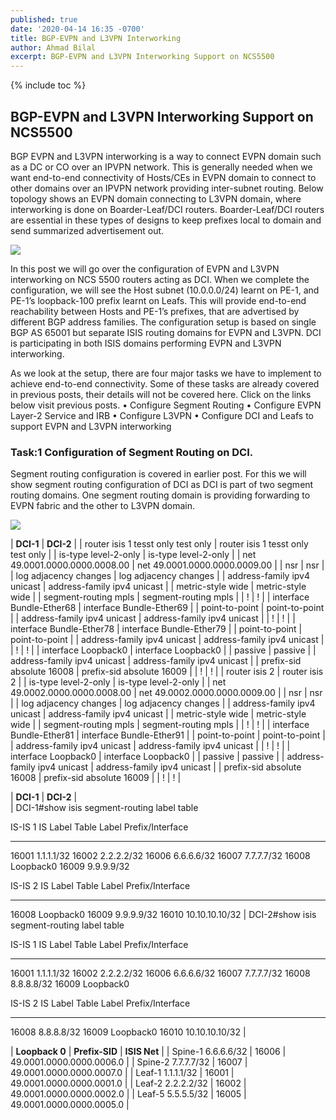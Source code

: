 ```yaml
---
published: true
date: '2020-04-14 16:35 -0700'
title: BGP-EVPN and L3VPN Interworking
author: Ahmad Bilal
excerpt: BGP-EVPN and L3VPN Interworking Support on NCS5500
---
```

{% include toc %}

## BGP-EVPN and L3VPN Interworking Support on NCS5500

BGP EVPN and L3VPN interworking is a way to connect EVPN domain such as a DC or CO over an IPVPN network. This is generally needed when we want end-to-end connectivity of Hosts/CEs in EVPN domain to connect to other domains over an IPVPN network providing inter-subnet routing.
Below topology shows an EVPN domain connecting to L3VPN domain, where interworking is done on Boarder-Leaf/DCI routers. Boarder-Leaf/DCI routers are essential in these types of designs to keep prefixes local to domain and send summarized advertisement out.

![](https://github.com/xrdocs/ncs5500/blob/gh-pages/images/evpn-config/evpn-l3vpn-interworking-topology.png?raw=true)

In this post we will go over the configuration of EVPN and L3VPN interworking on NCS 5500 routers acting as DCI. When we complete the configuration, we will see the Host subnet (10.0.0.0/24) learnt on PE-1, and PE-1’s loopback-100 prefix learnt on Leafs. This will provide end-to-end reachability between Hosts and PE-1’s prefixes, that are advertised by different BGP address families. The configuration setup is based on single BGP AS 65001 but separate ISIS routing domains for EVPN and L3VPN. DCI is participating in both ISIS domains performing EVPN and L3VPN interworking.

As we look at the setup, there are four major tasks we have to implement to achieve end-to-end connectivity. Some of these tasks are already covered in previous posts, their details will not be covered here. Click on the links below visit previous posts. 
•	Configure Segment Routing
•	Configure EVPN Layer-2 Service and IRB
•	Configure L3VPN
•	Configure DCI and Leafs to support EVPN and L3VPN interworking


### Task:1 Configuration of Segment Routing on DCI.
Segment routing configuration is covered in earlier post. For this we will show segment routing configuration of DCI as DCI is part of two segment routing domains. One segment routing domain is providing forwarding to EVPN fabric and the other to L3VPN domain.

![](https://github.com/xrdocs/ncs5500/blob/gh-pages/images/evpn-config/evpn-l3vpn-interworking-transport.png?raw=true)

| **DCI-1** | **DCI-2** |
| router isis 1
tesst only
test only | router isis 1
tesst only
test only |
| is-type level-2-only | is-type level-2-only |
| net 49.0001.0000.0000.0008.00 | net 49.0001.0000.0000.0009.00 |
| nsr | nsr |
| log adjacency changes | log adjacency changes |
| address-family ipv4 unicast | address-family ipv4 unicast |
|  metric-style wide | metric-style wide |
|  segment-routing mpls | segment-routing mpls |
| ! | ! |
| interface Bundle-Ether68 | interface Bundle-Ether69 |
|  point-to-point | point-to-point |
|  address-family ipv4 unicast | address-family ipv4 unicast |
| ! | ! |
| interface Bundle-Ether78 | interface Bundle-Ether79 |
|  point-to-point | point-to-point |
|  address-family ipv4 unicast | address-family ipv4 unicast |
| ! | ! |
| interface Loopback0 | interface Loopback0 |
|  passive | passive |
|  address-family ipv4 unicast | address-family ipv4 unicast |
|   prefix-sid absolute 16008 | prefix-sid absolute 16009 |
| ! | ! |
| router isis 2 | router isis 2 |
| is-type level-2-only | is-type level-2-only |
| net 49.0002.0000.0000.0008.00 | net 49.0002.0000.0000.0009.00 |
| nsr | nsr |
| log adjacency changes | log adjacency changes |
| address-family ipv4 unicast | address-family ipv4 unicast |
|  metric-style wide | metric-style wide |
|  segment-routing mpls | segment-routing mpls |
| ! | ! |
| interface Bundle-Ether81 | interface Bundle-Ether91 |
|  point-to-point | point-to-point |
|  address-family ipv4 unicast | address-family ipv4 unicast |
| ! | ! |
| interface Loopback0 | interface Loopback0 |
|  passive | passive |
|  address-family ipv4 unicast | address-family ipv4 unicast |
|   prefix-sid absolute 16008 | prefix-sid absolute 16009 |
| ! | ! |  
 
 
 
 
  
| **DCI-1** | **DCI-2** |  
| DCI-1#show isis segment-routing label table 

IS-IS 1 IS Label Table
Label         Prefix/Interface
----------    ----------------
16001         1.1.1.1/32
16002         2.2.2.2/32
16006         6.6.6.6/32
16007         7.7.7.7/32
16008         Loopback0
16009         9.9.9.9/32

IS-IS 2 IS Label Table
Label         Prefix/Interface
----------    ----------------
16008         Loopback0
16009         9.9.9.9/32
16010         10.10.10.10/32 
 | DCI-2#show isis segment-routing label table 

IS-IS 1 IS Label Table
Label         Prefix/Interface
----------    ----------------
16001         1.1.1.1/32
16002         2.2.2.2/32
16006         6.6.6.6/32
16007         7.7.7.7/32
16008         8.8.8.8/32
16009         Loopback0

IS-IS 2 IS Label Table
Label         Prefix/Interface
----------    ----------------
16008         8.8.8.8/32
16009         Loopback0
16010         10.10.10.10/32
 |  






| **Loopback 0** | **Prefix-SID** | **ISIS Net** |
| Spine-1 6.6.6.6/32 | 16006 | 49.0001.0000.0000.0006.0 |
| Spine-2 7.7.7.7/32 | 16007 | 49.0001.0000.0000.0007.0 |
| Leaf-1  1.1.1.1/32 | 16001 | 49.0001.0000.0000.0001.0 |
| Leaf-2  2.2.2.2/32 | 16002 | 49.0001.0000.0000.0002.0 |
| Leaf-5  5.5.5.5/32 | 16005 | 49.0001.0000.0000.0005.0 |